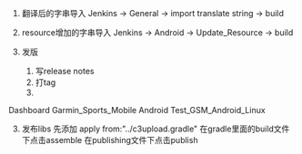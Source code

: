 1. 翻译后的字串导入
Jenkins -> General -> import translate string -> build
2. resource增加的字串导入
Jenkins -> Android -> Update_Resource -> build

2. 发版
    1. 写release notes
    2. 打tag
    3. 
Dashboard
Garmin_Sports_Mobile
Android
Test_GSM_Android_Linux

3. 发布libs
先添加 apply from:"../c3upload.gradle"
在gradle里面的build文件下点击assemble
在publishing文件下点击publish

